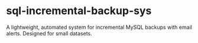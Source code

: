 # sql-incremental-backup-sys
A lightweight, automated system for incremental MySQL backups with email alerts. Designed for small datasets.
